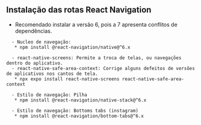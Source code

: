 ## Instalação das rotas React Navigation
 - Recomendado instalar a versão 6, pois a 7 apresenta conflitos de dependências.

```
  - Nucleo de navegação:
   * npm install @react-navigation/native@^6.x
```

```
  - react-native-screens: Permite a troca de telas, ou navegações dentro do aplicativo.
  - react-native-safe-area-context: Corrige alguns defeitos de versões de aplicativos nos cantos de tela.
   * npx expo install react-native-screens react-native-safe-area-context
```

```
  - Estilo de navegação: Pilha
   * npm install @react-navigation/native-stack@^6.x
```

```
  - Estilo de navegação: Bottoms tabs (instagram)
   * npm install @react-navigation/bottom-tabs@^6.x
```